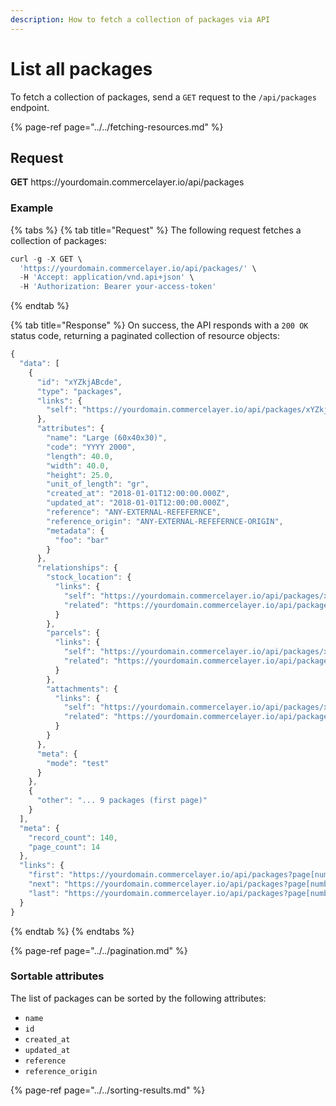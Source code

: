 ```yaml
---
description: How to fetch a collection of packages via API
---
```


# List all packages

To fetch a collection of packages, send a `GET` request to the `/api/packages` endpoint.

{% page-ref page="../../fetching-resources.md" %}

## Request

**GET** https://<i></i>yourdomain.commercelayer.io/api/packages

### **Example**

{% tabs %}
{% tab title="Request" %}
The following request fetches a collection of packages:

```javascript
curl -g -X GET \
  'https://yourdomain.commercelayer.io/api/packages/' \
  -H 'Accept: application/vnd.api+json' \
  -H 'Authorization: Bearer your-access-token'
```
{% endtab %}

{% tab title="Response" %}
On success, the API responds with a `200 OK` status code, returning a paginated collection of resource objects:

```javascript
{
  "data": [
    {
      "id": "xYZkjABcde",
      "type": "packages",
      "links": {
        "self": "https://yourdomain.commercelayer.io/api/packages/xYZkjABcde"
      },
      "attributes": {
        "name": "Large (60x40x30)",
        "code": "YYYY 2000",
        "length": 40.0,
        "width": 40.0,
        "height": 25.0,
        "unit_of_length": "gr",
        "created_at": "2018-01-01T12:00:00.000Z",
        "updated_at": "2018-01-01T12:00:00.000Z",
        "reference": "ANY-EXTERNAL-REFEFERNCE",
        "reference_origin": "ANY-EXTERNAL-REFEFERNCE-ORIGIN",
        "metadata": {
          "foo": "bar"
        }
      },
      "relationships": {
        "stock_location": {
          "links": {
            "self": "https://yourdomain.commercelayer.io/api/packages/xYZkjABcde/relationships/stock_location",
            "related": "https://yourdomain.commercelayer.io/api/packages/xYZkjABcde/stock_location"
          }
        },
        "parcels": {
          "links": {
            "self": "https://yourdomain.commercelayer.io/api/packages/xYZkjABcde/relationships/parcels",
            "related": "https://yourdomain.commercelayer.io/api/packages/xYZkjABcde/parcels"
          }
        },
        "attachments": {
          "links": {
            "self": "https://yourdomain.commercelayer.io/api/packages/xYZkjABcde/relationships/attachments",
            "related": "https://yourdomain.commercelayer.io/api/packages/xYZkjABcde/attachments"
          }
        }
      },
      "meta": {
        "mode": "test"
      }
    },
    {
      "other": "... 9 packages (first page)"
    }
  ],
  "meta": {
    "record_count": 140,
    "page_count": 14
  },
  "links": {
    "first": "https://yourdomain.commercelayer.io/api/packages?page[number]=1&page[size]=10",
    "next": "https://yourdomain.commercelayer.io/api/packages?page[number]=2&page[size]=10",
    "last": "https://yourdomain.commercelayer.io/api/packages?page[number]=14&page[size]=10"
  }
}
```
{% endtab %}
{% endtabs %}

{% page-ref page="../../pagination.md" %}

### Sortable attributes

The list of packages can be sorted by the following attributes:

* `name`
* `id`
* `created_at`
* `updated_at`
* `reference`
* `reference_origin`

{% page-ref page="../../sorting-results.md" %}

